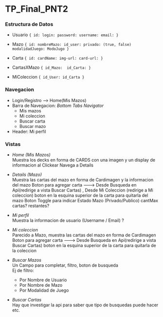 # TP_Final_PNT2

### Estructura de Datos
- Usuario ```{
id:
login:
password:
username:
email:
}```

- Mazo ```{
id:
nombreMazo:
id_user:
privado: (true, false)
modalidadJuego: ModoJugo
}```

- Carta ```{
id:
cardName:
img-url:
card-url:
}```

- CartasXMazo ```{
id_Mazo: 
id_Carta:
}```

- MiColeccion ```{
id_User:
id_Carta
}```


### Navegacion
- Login/Registro --> Home(Mis Mazos)
- Barra de Navegacion: *Bottom Tabs Navigator*
  - Mis mazos
  - Mi coleccion
  - Buscar carta
  - Buscar mazo
- Header: Mi perfil


### Vistas
- *Home (Mis Mazos)*  
Muestra los decks en forma de CARDS con una imagen y un display de informacion
al Clickear Navega a Details
  

- *Details (Mazo)*  
Muestra las cartas del mazo en forma de Cardimagen y la informacion del mazo
Boton para agregar carta ---> Desde Busqueda en Api(redirige a vista Buscar Cartas) , Desde Mi Coleccion (redirige a Mi coleccion)
boton en la esquina superior de la carta para quitarla del mazo
Boton Toggle para indicar Estado Mazo (Privado/Publico)
cantMax cartas? restantes?
  

- *Mi perfil*  
Muestra la informacion de usuario (Username / Email) ?
  

- *Mi coleccion*  
Parecido a Mazo, muestra las cartas del mazo en forma de Cardimagen
Boton para agregar carta ---> Desde Busqueda en Api(redirige a vista Buscar Cartas)
boton en la esquina superior de la carta para quitarla de la coleccion
  

- *Buscar Mazos*  
Un Campo para completar, filtro, boton de busqueda  
Ej de filtro:
    - Por Nombre de Usuario
    - Por Nombre de Mazo
    - Por Modalidad de Juego
  

- *Buscar Cartas*  
Hay que investigar la api para saber que tipo de busquedas puede hacer etc.
